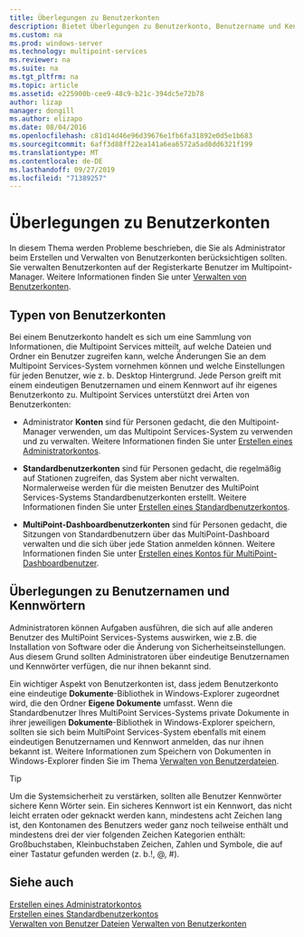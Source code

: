 ```yaml
---
title: Überlegungen zu Benutzerkonten
description: Bietet Überlegungen zu Benutzerkonto, Benutzername und Kennwort für Multipoint Services
ms.custom: na
ms.prod: windows-server
ms.technology: multipoint-services
ms.reviewer: na
ms.suite: na
ms.tgt_pltfrm: na
ms.topic: article
ms.assetid: e225900b-cee9-48c9-b21c-394dc5e72b78
author: lizap
manager: dongill
ms.author: elizapo
ms.date: 08/04/2016
ms.openlocfilehash: c81d14d46e96d39676e1fb6fa31892e0d5e1b683
ms.sourcegitcommit: 6aff3d88ff22ea141a6ea6572a5ad8dd6321f199
ms.translationtype: MT
ms.contentlocale: de-DE
ms.lasthandoff: 09/27/2019
ms.locfileid: "71389257"
---
```

# <a name="user-account-considerations"></a>Überlegungen zu Benutzerkonten
In diesem Thema werden Probleme beschrieben, die Sie als Administrator beim Erstellen und Verwalten von Benutzerkonten berücksichtigen sollten. Sie verwalten Benutzerkonten auf der Registerkarte Benutzer im Multipoint-Manager. Weitere Informationen finden Sie unter [Verwalten von Benutzerkonten](Manage-User-Accounts.md).  
  
## <a name="user-account-types"></a>Typen von Benutzerkonten  
Bei einem Benutzerkonto handelt es sich um eine Sammlung von Informationen, die Multipoint Services mitteilt, auf welche Dateien und Ordner ein Benutzer zugreifen kann, welche Änderungen Sie an dem Multipoint Services-System vornehmen können und welche Einstellungen für jeden Benutzer, wie z. b. Desktop Hintergrund. Jede Person greift mit einem eindeutigen Benutzernamen und einem Kennwort auf ihr eigenes Benutzerkonto zu. Multipoint Services unterstützt drei Arten von Benutzerkonten:  
  
-   Administrator **Konten** sind für Personen gedacht, die den Multipoint-Manager verwenden, um das Multipoint Services-System zu verwenden und zu verwalten. Weitere Informationen finden Sie unter [Erstellen eines Administratorkontos](Create-an-Administrative-User-Account.md).  
  
-   **Standardbenutzerkonten** sind für Personen gedacht, die regelmäßig auf Stationen zugreifen, das System aber nicht verwalten. Normalerweise werden für die meisten Benutzer des MultiPoint Services-Systems Standardbenutzerkonten erstellt. Weitere Informationen finden Sie unter [Erstellen eines Standardbenutzerkontos](Create-a-Standard-User-Account.md).  
  
-   **MultiPoint-Dashboardbenutzerkonten** sind für Personen gedacht, die Sitzungen von Standardbenutzern über das MultiPoint-Dashboard verwalten und die sich über jede Station anmelden können. Weitere Informationen finden Sie unter [Erstellen eines Kontos für MultiPoint-Dashboardbenutzer](Create-a-MultiPoint-Dashboard-User-Account.md).  
  
## <a name="user-name-and-password-considerations"></a>Überlegungen zu Benutzernamen und Kennwörtern  
Administratoren können Aufgaben ausführen, die sich auf alle anderen Benutzer des MultiPoint Services-Systems auswirken, wie z.B. die Installation von Software oder die Änderung von Sicherheitseinstellungen. Aus diesem Grund sollten Administratoren über eindeutige Benutzernamen und Kennwörter verfügen, die nur ihnen bekannt sind.  
  
Ein wichtiger Aspekt von Benutzerkonten ist, dass jedem Benutzerkonto eine eindeutige **Dokumente**-Bibliothek in Windows-Explorer zugeordnet wird, die den Ordner **Eigene Dokumente** umfasst. Wenn die Standardbenutzer Ihres MultiPoint Services-Systems private Dokumente in ihrer jeweiligen **Dokumente**-Bibliothek in Windows-Explorer speichern, sollten sie sich beim MultiPoint Services-System ebenfalls mit einem eindeutigen Benutzernamen und Kennwort anmelden, das nur ihnen bekannt ist. Weitere Informationen zum Speichern von Dokumenten in Windows-Explorer finden Sie im Thema [Verwalten von Benutzerdateien](Manage-User-Files.md).  
  
> [!TIP]  
> Um die Systemsicherheit zu verstärken, sollten alle Benutzer Kennwörter sichere Kenn Wörter sein. Ein sicheres Kennwort ist ein Kennwort, das nicht leicht erraten oder geknackt werden kann, mindestens acht Zeichen lang ist, den Kontonamen des Benutzers weder ganz noch teilweise enthält und mindestens drei der vier folgenden Zeichen Kategorien enthält: Großbuchstaben, Kleinbuchstaben Zeichen, Zahlen und Symbole, die auf einer Tastatur gefunden werden (z. b.!, @, #).  
  
## <a name="see-also"></a>Siehe auch  
[Erstellen eines Administratorkontos](Create-an-Administrative-User-Account.md)  
[Erstellen eines Standardbenutzerkontos](Create-a-Standard-User-Account.md)  
[Verwalten von Benutzer Dateien](Manage-User-Files.md)
[Verwalten von Benutzerkonten](Manage-User-Accounts.md)